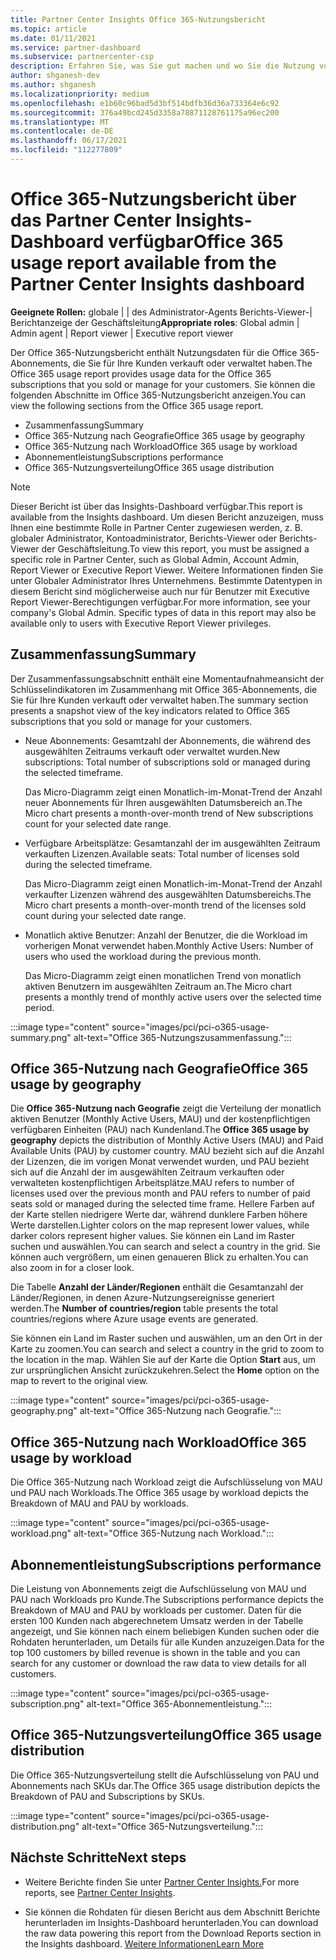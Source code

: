 ```yaml
---
title: Partner Center Insights Office 365-Nutzungsbericht
ms.topic: article
ms.date: 01/11/2021
ms.service: partner-dashboard
ms.subservice: partnercenter-csp
description: Erfahren Sie, was Sie gut machen und wo Sie die Nutzung von Office 365-Abonnements verbessern können, die Sie für Ihre Kunden verkaufen oder verwalten.
author: shganesh-dev
ms.author: shganesh
ms.localizationpriority: medium
ms.openlocfilehash: e1b60c96bad5d3bf514bdfb36d36a733364e6c92
ms.sourcegitcommit: 376a49bcd245d3358a78871128761175a96ec200
ms.translationtype: MT
ms.contentlocale: de-DE
ms.lasthandoff: 06/17/2021
ms.locfileid: "112277809"
---
```

# <a name="office-365-usage-report-available-from-the-partner-center-insights-dashboard"></a><span data-ttu-id="0a847-103">Office 365-Nutzungsbericht über das Partner Center Insights-Dashboard verfügbar</span><span class="sxs-lookup"><span data-stu-id="0a847-103">Office 365 usage report available from the Partner Center Insights dashboard</span></span>

<span data-ttu-id="0a847-104">**Geeignete Rollen:** globale | | des Administrator-Agents Berichts-Viewer-| Berichtanzeige der Geschäftsleitung</span><span class="sxs-lookup"><span data-stu-id="0a847-104">**Appropriate roles**: Global admin | Admin agent | Report viewer | Executive report viewer</span></span>

<span data-ttu-id="0a847-105">Der Office 365-Nutzungsbericht enthält Nutzungsdaten für die Office 365-Abonnements, die Sie für Ihre Kunden verkauft oder verwaltet haben.</span><span class="sxs-lookup"><span data-stu-id="0a847-105">The Office 365 usage report provides usage data for the Office 365 subscriptions that you sold or manage for your customers.</span></span> <span data-ttu-id="0a847-106">Sie können die folgenden Abschnitte im Office 365-Nutzungsbericht anzeigen.</span><span class="sxs-lookup"><span data-stu-id="0a847-106">You can view the following sections from the Office 365 usage report.</span></span>

- <span data-ttu-id="0a847-107">Zusammenfassung</span><span class="sxs-lookup"><span data-stu-id="0a847-107">Summary</span></span>
- <span data-ttu-id="0a847-108">Office 365-Nutzung nach Geografie</span><span class="sxs-lookup"><span data-stu-id="0a847-108">Office 365 usage by geography</span></span>
- <span data-ttu-id="0a847-109">Office 365-Nutzung nach Workload</span><span class="sxs-lookup"><span data-stu-id="0a847-109">Office 365 usage by workload</span></span>
- <span data-ttu-id="0a847-110">Abonnementleistung</span><span class="sxs-lookup"><span data-stu-id="0a847-110">Subscriptions performance</span></span>
- <span data-ttu-id="0a847-111">Office 365-Nutzungsverteilung</span><span class="sxs-lookup"><span data-stu-id="0a847-111">Office 365 usage distribution</span></span>

 > [!NOTE]
 > <span data-ttu-id="0a847-112">Dieser Bericht ist über das Insights-Dashboard verfügbar.</span><span class="sxs-lookup"><span data-stu-id="0a847-112">This report is available from the Insights dashboard.</span></span> <span data-ttu-id="0a847-113">Um diesen Bericht anzuzeigen, muss Ihnen eine bestimmte Rolle in Partner Center zugewiesen werden, z. B. globaler Administrator, Kontoadministrator, Berichts-Viewer oder Berichts-Viewer der Geschäftsleitung.</span><span class="sxs-lookup"><span data-stu-id="0a847-113">To view this report, you must be assigned a specific role in Partner Center, such as Global Admin, Account Admin, Report Viewer or Executive Report Viewer.</span></span> <span data-ttu-id="0a847-114">Weitere Informationen finden Sie unter Globaler Administrator Ihres Unternehmens. Bestimmte Datentypen in diesem Bericht sind möglicherweise auch nur für Benutzer mit Executive Report Viewer-Berechtigungen verfügbar.</span><span class="sxs-lookup"><span data-stu-id="0a847-114">For more information, see your company's Global Admin. Specific types of data in this report may also be available only to users with Executive Report Viewer privileges.</span></span>

## <a name="summary"></a><span data-ttu-id="0a847-115">Zusammenfassung</span><span class="sxs-lookup"><span data-stu-id="0a847-115">Summary</span></span>

<span data-ttu-id="0a847-116">Der Zusammenfassungsabschnitt enthält eine Momentaufnahmeansicht der Schlüsselindikatoren im Zusammenhang mit Office 365-Abonnements, die Sie für Ihre Kunden verkauft oder verwaltet haben.</span><span class="sxs-lookup"><span data-stu-id="0a847-116">The summary section presents a snapshot view of the key indicators related to Office 365 subscriptions that you sold or manage for your customers.</span></span>  

- <span data-ttu-id="0a847-117">Neue Abonnements: Gesamtzahl der Abonnements, die während des ausgewählten Zeitraums verkauft oder verwaltet wurden.</span><span class="sxs-lookup"><span data-stu-id="0a847-117">New subscriptions: Total number of subscriptions sold or managed during the selected timeframe.</span></span>

   <span data-ttu-id="0a847-118">Das Micro-Diagramm zeigt einen Monatlich-im-Monat-Trend der Anzahl neuer Abonnements für Ihren ausgewählten Datumsbereich an.</span><span class="sxs-lookup"><span data-stu-id="0a847-118">The Micro chart presents a month-over-month trend of New subscriptions count for your selected date range.</span></span>

- <span data-ttu-id="0a847-119">Verfügbare Arbeitsplätze: Gesamtanzahl der im ausgewählten Zeitraum verkauften Lizenzen.</span><span class="sxs-lookup"><span data-stu-id="0a847-119">Available seats: Total number of licenses sold during the selected timeframe.</span></span>

   <span data-ttu-id="0a847-120">Das Micro-Diagramm zeigt einen Monatlich-im-Monat-Trend der Anzahl verkaufter Lizenzen während des ausgewählten Datumsbereichs.</span><span class="sxs-lookup"><span data-stu-id="0a847-120">The Micro chart presents a month-over-month trend of the licenses sold count during your selected date range.</span></span>

- <span data-ttu-id="0a847-121">Monatlich aktive Benutzer: Anzahl der Benutzer, die die Workload im vorherigen Monat verwendet haben.</span><span class="sxs-lookup"><span data-stu-id="0a847-121">Monthly Active Users: Number of users who used the workload during the previous month.</span></span> 

   <span data-ttu-id="0a847-122">Das Micro-Diagramm zeigt einen monatlichen Trend von monatlich aktiven Benutzern im ausgewählten Zeitraum an.</span><span class="sxs-lookup"><span data-stu-id="0a847-122">The Micro chart presents a monthly trend of monthly active users over the selected time period.</span></span>

:::image type="content" source="images/pci/pci-o365-usage-summary.png" alt-text="Office 365-Nutzungszusammenfassung.":::

## <a name="office-365-usage-by-geography"></a><span data-ttu-id="0a847-124">Office 365-Nutzung nach Geografie</span><span class="sxs-lookup"><span data-stu-id="0a847-124">Office 365 usage by geography</span></span>

<span data-ttu-id="0a847-125">Die **Office 365-Nutzung nach Geografie** zeigt die Verteilung der monatlich aktiven Benutzer (Monthly Active Users, MAU) und der kostenpflichtigen verfügbaren Einheiten (PAU) nach Kundenland.</span><span class="sxs-lookup"><span data-stu-id="0a847-125">The **Office 365 usage by geography** depicts the distribution of Monthly Active Users (MAU) and Paid Available Units (PAU) by customer country.</span></span> <span data-ttu-id="0a847-126">MAU bezieht sich auf die Anzahl der Lizenzen, die im vorigen Monat verwendet wurden, und PAU bezieht sich auf die Anzahl der im ausgewählten Zeitraum verkauften oder verwalteten kostenpflichtigen Arbeitsplätze.</span><span class="sxs-lookup"><span data-stu-id="0a847-126">MAU refers to number of licenses used over the previous month and PAU refers to number of paid seats sold or managed during the selected time frame.</span></span> <span data-ttu-id="0a847-127">Hellere Farben auf der Karte stellen niedrigere Werte dar, während dunklere Farben höhere Werte darstellen.</span><span class="sxs-lookup"><span data-stu-id="0a847-127">Lighter colors on the map represent lower values, while darker colors represent higher values.</span></span> <span data-ttu-id="0a847-128">Sie können ein Land im Raster suchen und auswählen.</span><span class="sxs-lookup"><span data-stu-id="0a847-128">You can search and select a country in the grid.</span></span> <span data-ttu-id="0a847-129">Sie können auch vergrößern, um einen genaueren Blick zu erhalten.</span><span class="sxs-lookup"><span data-stu-id="0a847-129">You can also zoom in for a closer look.</span></span>

<span data-ttu-id="0a847-130">Die Tabelle **Anzahl der Länder/Regionen** enthält die Gesamtanzahl der Länder/Regionen, in denen Azure-Nutzungsereignisse generiert werden.</span><span class="sxs-lookup"><span data-stu-id="0a847-130">The **Number of countries/region** table presents the total countries/regions where Azure usage events are generated.</span></span>

<span data-ttu-id="0a847-131">Sie können ein Land im Raster suchen und auswählen, um an den Ort in der Karte zu zoomen.</span><span class="sxs-lookup"><span data-stu-id="0a847-131">You can search and select a country in the grid to zoom to the location in the map.</span></span> <span data-ttu-id="0a847-132">Wählen Sie auf der Karte die Option **Start** aus, um zur ursprünglichen Ansicht zurückzukehren.</span><span class="sxs-lookup"><span data-stu-id="0a847-132">Select the **Home** option on the map to revert to the original view.</span></span>


:::image type="content" source="images/pci/pci-o365-usage-geography.png" alt-text="Office 365-Nutzung nach Geografie.":::

## <a name="office-365-usage-by-workload"></a><span data-ttu-id="0a847-134">Office 365-Nutzung nach Workload</span><span class="sxs-lookup"><span data-stu-id="0a847-134">Office 365 usage by workload</span></span>

<span data-ttu-id="0a847-135">Die Office 365-Nutzung nach Workload zeigt die Aufschlüsselung von MAU und PAU nach Workloads.</span><span class="sxs-lookup"><span data-stu-id="0a847-135">The Office 365 usage by workload depicts the Breakdown of MAU and PAU by workloads.</span></span>

:::image type="content" source="images/pci/pci-o365-usage-workload.png" alt-text="Office 365-Nutzung nach Workload.":::

## <a name="subscriptions-performance"></a><span data-ttu-id="0a847-137">Abonnementleistung</span><span class="sxs-lookup"><span data-stu-id="0a847-137">Subscriptions performance</span></span>

<span data-ttu-id="0a847-138">Die Leistung von Abonnements zeigt die Aufschlüsselung von MAU und PAU nach Workloads pro Kunde.</span><span class="sxs-lookup"><span data-stu-id="0a847-138">The Subscriptions performance depicts the Breakdown of MAU and PAU by workloads per customer.</span></span> <span data-ttu-id="0a847-139">Daten für die ersten 100 Kunden nach abgerechnetem Umsatz werden in der Tabelle angezeigt, und Sie können nach einem beliebigen Kunden suchen oder die Rohdaten herunterladen, um Details für alle Kunden anzuzeigen.</span><span class="sxs-lookup"><span data-stu-id="0a847-139">Data for the top 100 customers by billed revenue is shown in the table and you can search for any customer or download the raw data to view details for all customers.</span></span>

:::image type="content" source="images/pci/pci-o365-usage-subscription.png" alt-text="Office 365-Abonnementleistung.":::

## <a name="office-365-usage-distribution"></a><span data-ttu-id="0a847-141">Office 365-Nutzungsverteilung</span><span class="sxs-lookup"><span data-stu-id="0a847-141">Office 365 usage distribution</span></span>

<span data-ttu-id="0a847-142">Die Office 365-Nutzungsverteilung stellt die Aufschlüsselung von PAU und Abonnements nach SKUs dar.</span><span class="sxs-lookup"><span data-stu-id="0a847-142">The Office 365 usage distribution depicts the Breakdown of PAU and Subscriptions by SKUs.</span></span>

:::image type="content" source="images/pci/pci-o365-usage-distribution.png" alt-text="Office 365-Nutzungsverteilung.":::

## <a name="next-steps"></a><span data-ttu-id="0a847-144">Nächste Schritte</span><span class="sxs-lookup"><span data-stu-id="0a847-144">Next steps</span></span>

- <span data-ttu-id="0a847-145">Weitere Berichte finden Sie unter [Partner Center Insights.](partner-center-insights.md)</span><span class="sxs-lookup"><span data-stu-id="0a847-145">For more reports, see [Partner Center Insights](partner-center-insights.md).</span></span>

- <span data-ttu-id="0a847-146">Sie können die Rohdaten für diesen Bericht aus dem Abschnitt Berichte herunterladen im Insights-Dashboard herunterladen.</span><span class="sxs-lookup"><span data-stu-id="0a847-146">You can download the raw data powering this report from the Download Reports section in the Insights dashboard.</span></span> [<span data-ttu-id="0a847-147">Weitere Informationen</span><span class="sxs-lookup"><span data-stu-id="0a847-147">Learn More</span></span>](pci-download-reports.md) 
